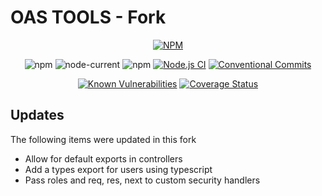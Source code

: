 # OAS TOOLS - Fork

<div align="center">

[![NPM](https://nodei.co/npm/@bitbeanllc/oas-tools.png?compact=true)](https://nodei.co/npm/@bitbeanllc/oas-tools)

![npm](https://img.shields.io/npm/v/@bitbeanllc/oas-tools)
![node-current](https://img.shields.io/node/v/@bitbeanllc/oas-tools)
![npm](https://img.shields.io/npm/dw/@bitbeanllc/oas-tools)
[![Node.js CI](https://github.com/oas-tools/oas-tools/actions/workflows/nodejs.yaml/badge.svg)](https://github.com/oas-tools/oas-tools/actions/workflows/nodejs.yaml)
[![Conventional Commits](https://img.shields.io/badge/Conventional%20Commits-1.0.0-green.svg)](https://conventionalcommits.org)
<br/>

[![Known Vulnerabilities](https://snyk.io/test/github/oas-tools/oas-tools/main/badge.svg)](https://snyk.io/test/github/oas-tools/oas-tools)
[![Coverage Status](https://coveralls.io/repos/github/oas-tools/oas-tools/badge.svg?branch=main)](https://coveralls.io/github/oas-tools/oas-tools?branch=main)
</div>

## Updates
The following items were updated in this fork
- Allow for default exports in controllers
- Add a types export for users using typescript
- Pass roles and req, res, next to custom security handlers
